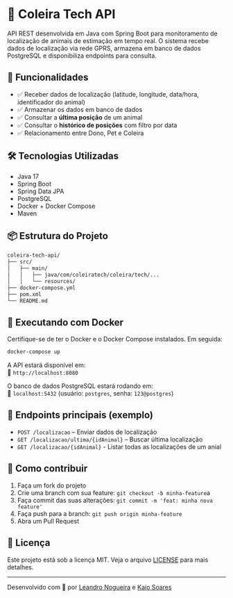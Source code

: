 # 🐾 Coleira Tech API

API REST desenvolvida em Java com Spring Boot para monitoramento de localização de animais de estimação em tempo real. O sistema recebe dados de localização via rede GPRS, armazena em banco de dados PostgreSQL e disponibiliza endpoints para consulta.

## 🚀 Funcionalidades

- ✅ Receber dados de localização (latitude, longitude, data/hora, identificador do animal)
- ✅ Armazenar os dados em banco de dados
- ✅ Consultar a **última posição** de um animal
- ✅ Consultar o **histórico de posições** com filtro por data
- ✅ Relacionamento entre Dono, Pet e Coleira

## 🛠️ Tecnologias Utilizadas

- Java 17
- Spring Boot
- Spring Data JPA
- PostgreSQL
- Docker + Docker Compose
- Maven

## 📦 Estrutura do Projeto

```bash
coleira-tech-api/
├── src/
│   ├── main/
│   │   ├── java/com/coleiratech/coleira/tech/...
│   │   └── resources/
├── docker-compose.yml
├── pom.xml
└── README.md
```

## 🐳 Executando com Docker

Certifique-se de ter o Docker e o Docker Compose instalados. Em seguida:

```bash
docker-compose up
```

A API estará disponível em:  
📍 `http://localhost:8080`

O banco de dados PostgreSQL estará rodando em:  
📍 `localhost:5432` (usuário: `postgres`, senha: `123@postgres`)

## 🔗 Endpoints principais (exemplo)

- `POST /localizacao` – Enviar dados de localização
- `GET /localizacao/ultima/{idAnimal}` – Buscar última localização
- `GET /localizacao/{idAnimal}` - Listar todas as localizações de um anial

## 🧠 Como contribuir

1. Faça um fork do projeto
2. Crie uma branch com sua feature: `git checkout -b minha-feature`a
3. Faça commit das suas alterações: `git commit -m 'feat: minha nova feature'`
4. Faça push para a branch: `git push origin minha-feature`
5. Abra um Pull Request

## 📄 Licença

Este projeto está sob a licença MIT. Veja o arquivo [LICENSE](LICENSE) para mais detalhes.

---

Desenvolvido com 💙 por [Leandro Nogueira](https://github.com/leandro-nnogueira) e [Kaio Soares](https://github.com/kaiossoares)
